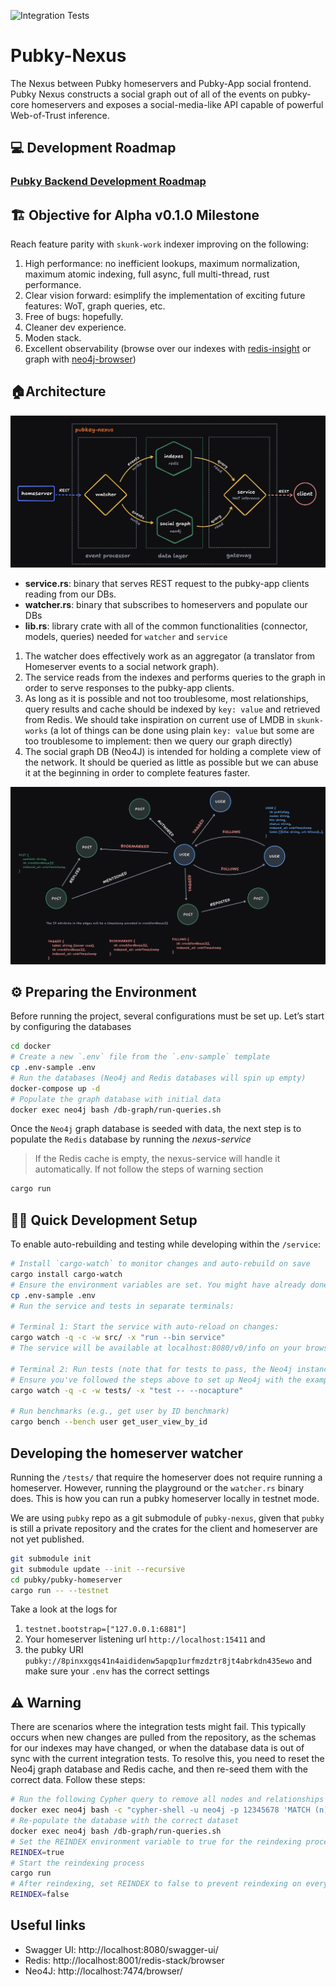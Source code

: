 ![Integration Tests](https://github.com/pubky/pubky-nexus/actions/workflows/test.yml/badge.svg?branch=main)

# Pubky-Nexus

The Nexus between Pubky homeservers and Pubky-App social frontend. Pubky Nexus constructs a social graph out of all of the events on pubky-core homeservers and exposes a social-media-like API capable of powerful Web-of-Trust inference.

## 💻 Development Roadmap

### [Pubky Backend Development Roadmap](https://github.com/pubky/pubky-app-backend/issues/1)

## 🏗️ Objective for Alpha v0.1.0 Milestone

Reach feature parity with `skunk-work` indexer improving on the following:

1. High performance: no inefficient lookups, maximum normalization, maximum atomic indexing, full async, full multi-thread, rust performance.
2. Clear vision forward: esimplify the implementation of exciting future features: WoT, graph queries, etc.
3. Free of bugs: hopefully.
4. Cleaner dev experience.
5. Moden stack.
6. Excellent observability (browse over our indexes with [redis-insight](https://redis.io/insight/) or graph with [neo4j-browser](https://browser.neo4j.io/))

## 🏠Architecture

![pubky-nexus-arch](docs/images/pubky-nexus-arch.png)

- **service.rs**: binary that serves REST request to the pubky-app clients reading from our DBs.
- **watcher.rs**: binary that subscribes to homeservers and populate our DBs
- **lib.rs**: library crate with all of the common functionalities (connector, models, queries) needed for `watcher` and `service`

1. The watcher does effectively work as an aggregator (a translator from Homeserver events to a social network graph).
2. The service reads from the indexes and performs queries to the graph in order to serve responses to the pubky-app clients.
3. As long as it is possible and not too troublesome, most relationships, query results and cache should be indexed by `key: value` and retrieved from Redis. We should take inspiration on current use of LMDB in `skunk-works` (a lot of things can be done using plain `key: value` but some are too troublesome to implement: then we query our graph directly)
4. The social graph DB (Neo4J) is intended for holding a complete view of the network. It should be queried as little as possible but we can abuse it at the beginning in order to complete features faster.

![pubky-nexus-graph](docs/images/pubky-nexus-graph.png)

## ⚙️ Preparing the Environment

Before running the project, several configurations must be set up. Let’s start by configuring the databases

```bash
cd docker
# Create a new `.env` file from the `.env-sample` template
cp .env-sample .env
# Run the databases (Neo4j and Redis databases will spin up empty)
docker-compose up -d
# Populate the graph database with initial data
docker exec neo4j bash /db-graph/run-queries.sh
```

Once the `Neo4j` graph database is seeded with data, the next step is to populate the `Redis` database by running the _nexus-service_

> If the Redis cache is empty, the nexus-service will handle it automatically. If not follow the steps of warning section


```bash
cargo run
```

## 👨‍💻 Quick Development Setup

To enable auto-rebuilding and testing while developing within the `/service`:

```bash
# Install `cargo-watch` to monitor changes and auto-rebuild on save
cargo install cargo-watch
# Ensure the environment variables are set. You might have already done this in the previous step:
cp .env-sample .env
# Run the service and tests in separate terminals:

# Terminal 1: Start the service with auto-reload on changes:
cargo watch -q -c -w src/ -x "run --bin service"
# The service will be available at localhost:8080/v0/info on your browser

# Terminal 2: Run tests (note that for tests to pass, the Neo4j instance must have example data)
# Ensure you've followed the steps above to set up Neo4j with the example dataset
cargo watch -q -c -w tests/ -x "test -- --nocapture"

# Run benchmarks (e.g., get user by ID benchmark)
cargo bench --bench user get_user_view_by_id
```

## Developing the homeserver watcher

Running the `/tests/` that require the homeserver does not require running a homeserver. However, running the playground or the `watcher.rs` binary does. This is how you can run a pubky homeserver locally in testnet mode.

We are using `pubky` repo as a git submodule of `pubky-nexus`, given that `pubky` is still a private repository and the crates for the client and homeserver are not yet published.

```bash
git submodule init
git submodule update --init --recursive
cd pubky/pubky-homeserver
cargo run -- --testnet
```

Take a look at the logs for

1) `testnet.bootstrap=["127.0.0.1:6881"]`
2) Your homeserver listening url `http://localhost:15411` and
3) the pubky URI `pubky://8pinxxgqs41n4aididenw5apqp1urfmzdztr8jt4abrkdn435ewo` and make sure your `.env` has the correct settings

## ⚠️ Warning

There are scenarios where the integration tests might fail. This typically occurs when new changes are pulled from the repository, as the schemas for our indexes may have changed, or when the database data is out of sync with the current integration tests. To resolve this, you need to reset the Neo4j graph database and Redis cache, and then re-seed them with the correct data. Follow these steps:

```bash
# Run the following Cypher query to remove all nodes and relationships in the database
docker exec neo4j bash -c "cypher-shell -u neo4j -p 12345678 'MATCH (n) DETACH DELETE n;'"
# Re-populate the database with the correct dataset
docker exec neo4j bash /db-graph/run-queries.sh
# Set the REINDEX environment variable to true for the reindexing process
REINDEX=true
# Start the reindexing process
cargo run
# After reindexing, set REINDEX to false to prevent reindexing on every build
REINDEX=false
```

## Useful links

- Swagger UI: http://localhost:8080/swagger-ui/
- Redis: http://localhost:8001/redis-stack/browser
- Neo4J: http://localhost:7474/browser/